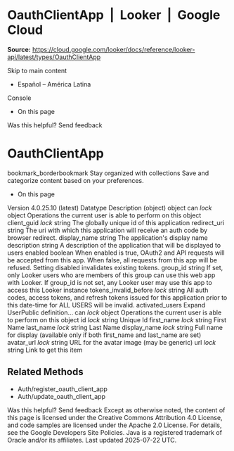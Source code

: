 # OauthClientApp  |  Looker  |  Google Cloud

**Source:** https://cloud.google.com/looker/docs/reference/looker-api/latest/types/OauthClientApp

Skip to main content 


  * Español – América Latina

Console 
  * On this page




Was this helpful?
Send feedback 
#  OauthClientApp
bookmark_borderbookmark Stay organized with collections  Save and categorize content based on your preferences.
  * On this page


Version 4.0.25.10 (latest) 
Datatype
Description
(object)
object 
can
_lock_
object 
Operations the current user is able to perform on this object
client_guid
_lock_
string 
The globally unique id of this application
redirect_uri
string 
The uri with which this application will receive an auth code by browser redirect.
display_name
string 
The application's display name
description
string 
A description of the application that will be displayed to users
enabled
boolean 
When enabled is true, OAuth2 and API requests will be accepted from this app. When false, all requests from this app will be refused. Setting disabled invalidates existing tokens.
group_id
string 
If set, only Looker users who are members of this group can use this web app with Looker. If group_id is not set, any Looker user may use this app to access this Looker instance
tokens_invalid_before
_lock_
string 
All auth codes, access tokens, and refresh tokens issued for this application prior to this date-time for ALL USERS will be invalid.
activated_users
Expand UserPublic definition... 
can
_lock_
object 
Operations the current user is able to perform on this object
id
_lock_
string 
Unique Id
first_name
_lock_
string 
First Name
last_name
_lock_
string 
Last Name
display_name
_lock_
string 
Full name for display (available only if both first_name and last_name are set)
avatar_url
_lock_
string 
URL for the avatar image (may be generic)
url
_lock_
string 
Link to get this item
## Related Methods
  * Auth/register_oauth_client_app
  * Auth/update_oauth_client_app


Was this helpful?
Send feedback 
Except as otherwise noted, the content of this page is licensed under the Creative Commons Attribution 4.0 License, and code samples are licensed under the Apache 2.0 License. For details, see the Google Developers Site Policies. Java is a registered trademark of Oracle and/or its affiliates.
Last updated 2025-07-22 UTC.


